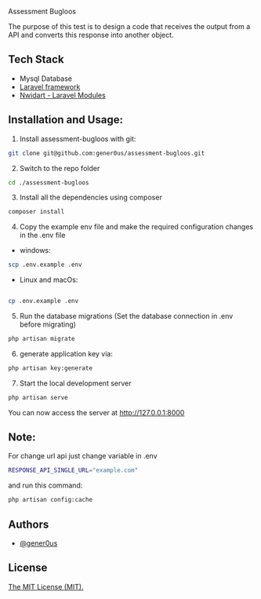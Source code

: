 Assessment Bugloos

The purpose of this test is to design a code that receives the output from a API and converts this response into another object.

## Tech Stack

- Mysql Database
- [Laravel framework](https://github.com/laravel/framework)
- [Nwidart - Laravel Modules](https://github.com/nWidart/laravel-modules)

## Installation and Usage:

1. Install assessment-bugloos with git:

```bash
git clone git@github.com:gener0us/assessment-bugloos.git
```
2. Switch to the repo folder

```bash
cd ./assessment-bugloos
```
3. Install all the dependencies using composer


```bash
composer install
```
4. Copy the example env file and make the required configuration changes in the .env file

- windows:
```bash
scp .env.example .env
```
- Linux and macOs:
```bash

cp .env.example .env
```
5. Run the database migrations (Set the database connection in .env before migrating)

```bash
php artisan migrate
```
6. generate application key via:

```bash
php artisan key:generate
```

7. Start the local development server

```bash
php artisan serve
```
You can now access the server at http://127.0.0.1:8000

## Note:
For change url api just change variable in .env

```bash
RESPONSE_API_SINGLE_URL="example.com"
```
and run this command:

```bash
php artisan config:cache
```
## Authors

- [@gener0us](https://www.github.com/gener0us)


## License

[The MIT License (MIT).](https://choosealicense.com/licenses/mit/)

